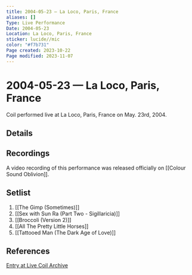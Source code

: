 ```yaml
---
title: 2004-05-23 — La Loco, Paris, France
aliases: []
Type: Live Performance
Date: 2004-05-23
Location: La Loco, Paris, France
sticker: lucide//mic
color: "#f7b731"
Page created: 2023-10-22
Page modified: 2023-11-07
---
```


# 2004-05-23 — La Loco, Paris, France

Coil performed live at La Loco, Paris, France on May. 23rd, 2004.

## Details


## Recordings

A video recording of this performance was released officially on [[Colour Sound Oblivion]].

## Setlist
1. [[The Gimp (Sometimes)]]
2. [[Sex with Sun Ra (Part Two - Sigillaricia)]]
3. [[Broccoli (Version 2)]]
4. [[All The Pretty Little Horses]]
5. [[Tattooed Man (The Dark Age of Love)]]

## References

[Entry at Live Coil Archive](https://live-coil-archive.com/2004-2/2004-laloco/)
